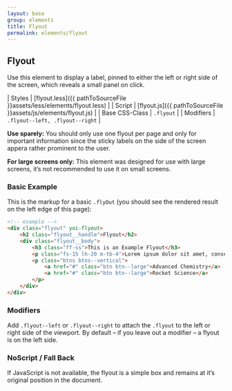 ```yaml
---
layout: base
group: elements
title: Flyout
permalink: elements/flyout
---
```


## Flyout
Use this element to display a label, pinned to either the left or right side of the screen, which reveals a small panel on click.

| Styles         | [flyout.less]({{ pathToSourceFile }}assets/less/elements/flyout.less) |
| Script         | [flyout.js]({{ pathToSourceFile }}assets/js/elements/flyout.js)       |
| Base CSS-Class | `.flyout`                                                             |
| Modifiers      | `.flyout--left, .flyout--right`                                       |

<p class="hint hint--error"><b>Use sparely:</b> You should only use one flyout per page and only for important information since the sticky labels on the side of the screen appera rather prominent to the user.</p>
<p class="hint hint--attention"><b>For large screens only:</b> This element was designed for use with large screens, it’s not recommended to use it on small screens.</p>

### Basic Example
This is the markup for a basic `.flyOut` (you should see the rendered result on the left edge of this page):

```html
<!-- example -->
<div class="flyout" yoi-flyout>
    <h2 class="flyout__handle">Flyout</h2>
    <div class="flyout__body">
        <h3 class="ff-ss">This is an Example Flyout</h3>
        <p class="fs-15 lh-20 m-tb-4">Lorem ipsum dolor sit amet, consectetur adipisicing elit, sed do eiusmod tempor incididunt ut labore et dolore magna.</p>
        <p class="btns btns--vertical">
            <a href="#" class="btn btn--large">Advanced Chemistry</a>
            <a href="#" class="btn btn--large">Rocket Science</a>
        </p>
    </div>
</div>
```

### Modifiers
Add `.flyout--left` or `.flyout--right` to attach the `.flyout` to the left or right side of the viewport. By default – if you leave out a modifier – a flyout is on the left side.

### NoScript / Fall Back
If JavaScript is not available, the flyout is a simple box and remains at it’s original position in the document.